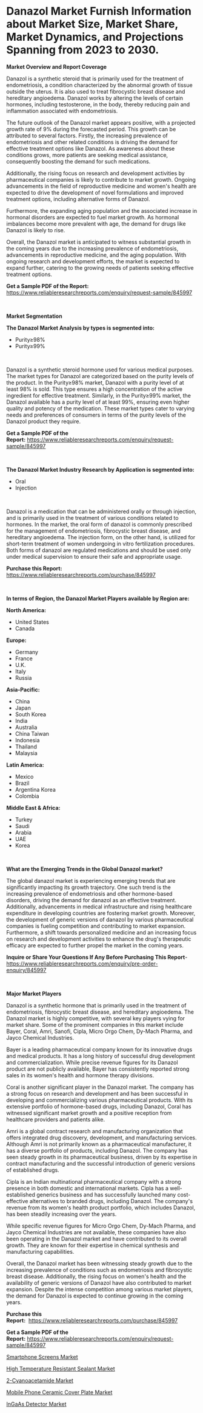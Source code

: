 <p><h1>Danazol Market Furnish Information about Market Size, Market Share, Market Dynamics, and Projections Spanning from 2023 to 2030.</h1></p><p><strong>Market Overview and Report Coverage</strong></p>
<p><p>Danazol is a synthetic steroid that is primarily used for the treatment of endometriosis, a condition characterized by the abnormal growth of tissue outside the uterus. It is also used to treat fibrocystic breast disease and hereditary angioedema. Danazol works by altering the levels of certain hormones, including testosterone, in the body, thereby reducing pain and inflammation associated with endometriosis.</p><p>The future outlook of the Danazol market appears positive, with a projected growth rate of 9% during the forecasted period. This growth can be attributed to several factors. Firstly, the increasing prevalence of endometriosis and other related conditions is driving the demand for effective treatment options like Danazol. As awareness about these conditions grows, more patients are seeking medical assistance, consequently boosting the demand for such medications.</p><p>Additionally, the rising focus on research and development activities by pharmaceutical companies is likely to contribute to market growth. Ongoing advancements in the field of reproductive medicine and women's health are expected to drive the development of novel formulations and improved treatment options, including alternative forms of Danazol.</p><p>Furthermore, the expanding aging population and the associated increase in hormonal disorders are expected to fuel market growth. As hormonal imbalances become more prevalent with age, the demand for drugs like Danazol is likely to rise.</p><p>Overall, the Danazol market is anticipated to witness substantial growth in the coming years due to the increasing prevalence of endometriosis, advancements in reproductive medicine, and the aging population. With ongoing research and development efforts, the market is expected to expand further, catering to the growing needs of patients seeking effective treatment options.</p></p>
<p><strong>Get a Sample PDF of the Report:</strong> <a href="https://www.reliableresearchreports.com/enquiry/request-sample/845997">https://www.reliableresearchreports.com/enquiry/request-sample/845997</a></p>
<p>&nbsp;</p>
<p><strong>Market Segmentation</strong></p>
<p><strong>The Danazol Market Analysis by types is segmented into:</strong></p>
<p><ul><li>Purity≥98%</li><li>Purity≥99%</li></ul></p>
<p>&nbsp;</p>
<p><p>Danazol is a synthetic steroid hormone used for various medical purposes. The market types for Danazol are categorized based on the purity levels of the product. In the Purity≥98% market, Danazol with a purity level of at least 98% is sold. This type ensures a high concentration of the active ingredient for effective treatment. Similarly, in the Purity≥99% market, the Danazol available has a purity level of at least 99%, ensuring even higher quality and potency of the medication. These market types cater to varying needs and preferences of consumers in terms of the purity levels of the Danazol product they require.</p></p>
<p><strong>Get a Sample PDF of the Report:</strong>&nbsp;<a href="https://www.reliableresearchreports.com/enquiry/request-sample/845997">https://www.reliableresearchreports.com/enquiry/request-sample/845997</a></p>
<p>&nbsp;</p>
<p><strong>The Danazol Market Industry Research by Application is segmented into:</strong></p>
<p><ul><li>Oral</li><li>Injection</li></ul></p>
<p>&nbsp;</p>
<p><p>Danazol is a medication that can be administered orally or through injection, and is primarily used in the treatment of various conditions related to hormones. In the market, the oral form of danazol is commonly prescribed for the management of endometriosis, fibrocystic breast disease, and hereditary angioedema. The injection form, on the other hand, is utilized for short-term treatment of women undergoing in vitro fertilization procedures. Both forms of danazol are regulated medications and should be used only under medical supervision to ensure their safe and appropriate usage.</p></p>
<p><strong>Purchase this Report:</strong>&nbsp; <a href="https://www.reliableresearchreports.com/purchase/845997">https://www.reliableresearchreports.com/purchase/845997</a></p>
<p>&nbsp;</p>
<p><strong>In terms of Region, the Danazol Market Players available by Region are:</strong></p>
<p>
    <p> <strong> North America: </strong>
        <ul>
            <li>United States</li>
            <li>Canada</li>
        </ul>
        </p> 
    <p> <strong> Europe: </strong>
        <ul>
            <li>Germany</li>
            <li>France</li>
            <li>U.K.</li>
            <li>Italy</li>
            <li>Russia</li>
        </ul>
        </p> 
    <p> <strong> Asia-Pacific: </strong>
        <ul>
            <li>China</li>
            <li>Japan</li>
            <li>South Korea</li>
            <li>India</li>
            <li>Australia</li>
            <li>China Taiwan</li>
            <li>Indonesia</li>
            <li>Thailand</li>
            <li>Malaysia</li>
        </ul>
        </p> 
    <p> <strong> Latin America: </strong>
        <ul>
            <li>Mexico</li>
            <li>Brazil</li>
            <li>Argentina Korea</li>
            <li>Colombia</li>
        </ul>
        </p> 
    <p> <strong> Middle East & Africa: </strong>
        <ul>
            <li>Turkey</li>
            <li>Saudi</li>
            <li>Arabia</li>
            <li>UAE</li>
            <li>Korea</li>
        </ul>
    </p>
    </p>
<p>&nbsp;</p>
<p><strong>What are the Emerging Trends in the Global Danazol market?</strong></p>
<p><p>The global danazol market is experiencing emerging trends that are significantly impacting its growth trajectory. One such trend is the increasing prevalence of endometriosis and other hormone-based disorders, driving the demand for danazol as an effective treatment. Additionally, advancements in medical infrastructure and rising healthcare expenditure in developing countries are fostering market growth. Moreover, the development of generic versions of danazol by various pharmaceutical companies is fueling competition and contributing to market expansion. Furthermore, a shift towards personalized medicine and an increasing focus on research and development activities to enhance the drug's therapeutic efficacy are expected to further propel the market in the coming years.</p></p>
<p><strong>Inquire or Share Your Questions If Any Before Purchasing This Report</strong>- <a href="https://www.reliableresearchreports.com/enquiry/pre-order-enquiry/845997">https://www.reliableresearchreports.com/enquiry/pre-order-enquiry/845997</a></p>
<p>&nbsp;</p>
<p><strong>Major Market Players</strong></p>
<p><p>Danazol is a synthetic hormone that is primarily used in the treatment of endometriosis, fibrocystic breast disease, and hereditary angioedema. The Danazol market is highly competitive, with several key players vying for market share. Some of the prominent companies in this market include Bayer, Coral, Amri, Sanofi, Cipla, Micro Orgo Chem, Dy-Mach Pharma, and Jayco Chemical Industries.</p><p>Bayer is a leading pharmaceutical company known for its innovative drugs and medical products. It has a long history of successful drug development and commercialization. While precise revenue figures for its Danazol product are not publicly available, Bayer has consistently reported strong sales in its women's health and hormone therapy divisions.</p><p>Coral is another significant player in the Danazol market. The company has a strong focus on research and development and has been successful in developing and commercializing various pharmaceutical products. With its extensive portfolio of hormone-based drugs, including Danazol, Coral has witnessed significant market growth and a positive reception from healthcare providers and patients alike.</p><p>Amri is a global contract research and manufacturing organization that offers integrated drug discovery, development, and manufacturing services. Although Amri is not primarily known as a pharmaceutical manufacturer, it has a diverse portfolio of products, including Danazol. The company has seen steady growth in its pharmaceutical business, driven by its expertise in contract manufacturing and the successful introduction of generic versions of established drugs.</p><p>Cipla is an Indian multinational pharmaceutical company with a strong presence in both domestic and international markets. Cipla has a well-established generics business and has successfully launched many cost-effective alternatives to branded drugs, including Danazol. The company's revenue from its women's health product portfolio, which includes Danazol, has been steadily increasing over the years.</p><p>While specific revenue figures for Micro Orgo Chem, Dy-Mach Pharma, and Jayco Chemical Industries are not available, these companies have also been operating in the Danazol market and have contributed to its overall growth. They are known for their expertise in chemical synthesis and manufacturing capabilities. </p><p>Overall, the Danazol market has been witnessing steady growth due to the increasing prevalence of conditions such as endometriosis and fibrocystic breast disease. Additionally, the rising focus on women's health and the availability of generic versions of Danazol have also contributed to market expansion. Despite the intense competition among various market players, the demand for Danazol is expected to continue growing in the coming years.</p></p>
<p><strong>Purchase this Report:</strong>&nbsp;&nbsp;<a href="https://www.reliableresearchreports.com/purchase/845997">https://www.reliableresearchreports.com/purchase/845997</a></p>
<p></p>
<p><strong>Get a Sample PDF of the Report:</strong>&nbsp;<a href="https://www.reliableresearchreports.com/enquiry/request-sample/845997">https://www.reliableresearchreports.com/enquiry/request-sample/845997</a></p>
<p><p><a href="https://medium.com/@rameshramurp23/smartphone-screens-market-the-key-to-successful-business-strategy-forecast-till-2030-0a4b16654bd9">Smartphone Screens Market</a></p><p><a href="https://github.com/melchekhinf/Market-Research-Report-List-1/blob/main/high-temperature-resistant-sealant-market.md">High Temperature Resistant Sealant Market</a></p><p><a href="https://github.com/merzlyukov93/Market-Research-Report-List-1/blob/main/2-cyanoacetamide-market.md">2-Cyanoacetamide Market</a></p><p><a href="https://medium.com/@devidwarnerrp23/mobile-phone-ceramic-cover-plate-market-research-report-its-history-and-forecast-2023-to-2030-c689aa931ab8">Mobile Phone Ceramic Cover Plate Market</a></p><p><a href="https://medium.com/@adityalohrp23/ingaas-detector-market-insights-into-market-cagr-market-trends-and-growth-strategies-ab7f6316efd7">InGaAs Detector Market</a></p></p>